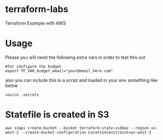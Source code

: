 # terraform-labs
Terraform Example with AWS

# Usage

Please you will need the following extra vars in order to test this out

```
#for configure the budget
export TF_VAR_budget_email="your@email_here.com"
```

also you can include this in a script and loaded in your env something like below

```
source .secrets
```

# Statefile is created in S3


```
aws s3api create-bucket --bucket terraform-state-vidbaz --region us-west-2 --create-bucket-configuration LocationConstraint=us-west-2
```
